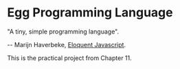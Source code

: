# Egg Programming Language

"A tiny, simple programming language".

-- Marijn Haverbeke, [Eloquent Javascript](http://eloquentjavascript.net).

This is the practical project from Chapter 11.